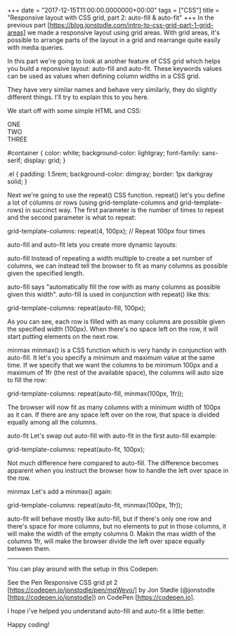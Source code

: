 +++
date = "2017-12-15T11:00:00.0000000+00:00"
tags = ["CSS"]
title = "Responsive layout with CSS grid, part 2: auto-fill & auto-fit"
+++
In the previous part
[https://blog.jonstodle.com/intro-to-css-grid-part-1-grid-areas]  we made a
responsive layout using grid areas. With grid areas, it's possible to arrange
parts of the layout in a grid and rearrange quite easily with media queries.

In this part we're going to look at another feature of CSS grid which helps you
build a reponsive layout: auto-fill  and auto-fit. These keywords values can be
used as values when defining column widths in a CSS grid.

They have very similar names and behave very similarly, they do slightly
different things. I'll try to explain this to you here.

We start off with some simple HTML and CSS:

<div id="container">
  <div class="el">ONE</div>
  <div class="el">TWO</div>
  <div class="el">THREE</div>
</div>


#container {
  color: white;
  background-color: lightgray;
  font-family: sans-serif;
  display: grid;
}

.el {
  padding: 1.5rem;
  background-color: dimgray;
  border: 1px darkgray solid;
}




Next we're going to use the repeat()  CSS function. repeat()  let's you define a
lot of columns or rows (using grid-template-columns  and grid-template-rows) in
succinct way. The first parameter is the number of times to repeat and the
second parameter is what to repeat:

grid-template-columns: repeat(4, 100px); // Repeat 100px four times




auto-fill  and auto-fit  lets you create more dynamic layouts:

auto-fill
Instead of repeating a width multiple to create a set number of columns, we can
instead tell the browser to fit as many columns as possible given the specified
length.

auto-fill  says "automatically fill the row with as many columns as possible
given this width". auto-fill  is used in conjunction with repeat()  like this:

grid-template-columns: repeat(auto-fill, 100px);




As you can see, each row is filled with as many columns are possible given the
specified width (100px). When there's no space left on the row, it will start
putting elements on the next row.

minmax
minmax()  is a CSS function which is very handy in conjunction with auto-fill.
It let's you specify a minimum and maximum value at the same time. If we specify
that we want the columns to be minimum 100px  and a maximum of 1fr  (the rest of
the available space), the columns will auto size to fill the row:

grid-template-columns: repeat(auto-fill, minmax(100px, 1fr));




The browser will now fit as many columns with a minimum width of 100px as it
can. If there are any space left over on the row, that space is divided equally
among all the columns.

auto-fit
Let's swap out auto-fill  with auto-fit  in the first auto-fill  example:

grid-template-columns: repeat(auto-fit, 100px);




Not much difference here compared to auto-fill. The difference becomes apparent
when you instruct the browser how to handle the left over space in the row.

minmax
Let's add a minmax()  again:

grid-template-columns: repeat(auto-fit, minmax(100px, 1fr));




auto-fit  will behave mostly like auto-fill, but if there's only one row and
there's space for more columns, but no elements to put in those columns, it will
make the width of the empty columns 0. Makin the max width of the columns 1fr,
will make the browser divide the left over space equally between them.


--------------------------------------------------------------------------------

You can play around with the setup in this Codepen:

See the Pen Responsive CSS grid pt 2 [https://codepen.io/jonstodle/pen/mqWevo/] 
by Jon Stødle (@jonstodle [https://codepen.io/jonstodle]) on CodePen
[https://codepen.io].

I hope i've helped you understand auto-fill  and auto-fit  a little better.

Happy coding!
